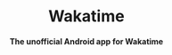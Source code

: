 <h1 align="center">Wakatime</h1>
<div align="center">
    <h4>The unofficial Android app for Wakatime</h4>
</div>
